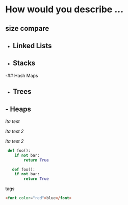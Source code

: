# How would you describe ...
## size compare
- ## Linked Lists
- ## Stacks
-## Hash Maps
- ## Trees
## - Heaps



*ita test*

_ita test 2_

_ita test
 2_
```Python
 def foo():
    if not bar:
        return True
```

```python
   def foo():
    if not bar:
        return True
```

<del>tags</del>

```html
<font color="red">blue</font>
```
